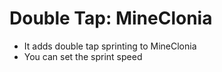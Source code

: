 # Double Tap: MineClonia

- It adds double tap sprinting to MineClonia
- You can set the sprint speed

